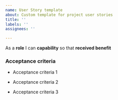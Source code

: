 ```yaml
---
name: User Story template
about: Custom template for project user stories
title: ''
labels: ''
assignees: ''

---
```


As a **role** I can **capability** so that **received benefit**

### Acceptance criteria 

- Acceptance criteria 1

- Acceptance criteria 2

- Acceptance criteria 3
